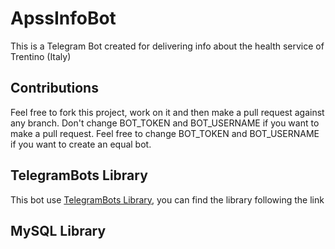 # ApssInfoBot

This is a Telegram Bot created for delivering info about the health service of Trentino (Italy)

## Contributions

Feel free to fork this project, work on it and then make a pull request against any branch. 
Don't change BOT_TOKEN and BOT_USERNAME if you want to make a pull request.
Feel free to change BOT_TOKEN and BOT_USERNAME if you want to create an equal bot.

## TelegramBots Library

This bot use [TelegramBots Library](https://github.com/rubenlagus/TelegramBots), you can find the library following the link

## MySQL Library

